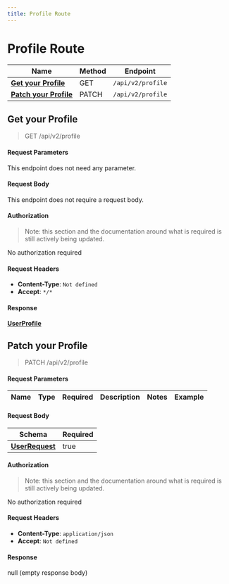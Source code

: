 ```yaml
---
title: Profile Route
---
```


# Profile Route

| Name | Method | Endpoint |
|------------- | ------------- | -------------|
| [**Get your Profile**](#get-your-profile) | GET | `/api/v2/profile` |
| [**Patch your Profile**](#patch-your-profile) | PATCH | `/api/v2/profile` |



## **Get your Profile**

> GET /api/v2/profile


#### Request Parameters
This endpoint does not need any parameter.


#### Request Body
This endpoint does not require a request body.

#### Authorization

> Note: this section and the documentation around what is required is still actively being updated.

No authorization required

#### Request Headers

- **Content-Type**: `Not defined`
- **Accept**: `*/*`

#### Response

[**UserProfile**](./models/UserProfile)


## **Patch your Profile**

> PATCH /api/v2/profile


#### Request Parameters


| Name | Type | Required | Description | Notes | Example |
| ---- | ---- | -------- | ----------- | --- |---|


#### Request Body
| Schema | Required | 
| ------ | --- | 
| [**UserRequest**](./models/UserRequest) | true |


#### Authorization

> Note: this section and the documentation around what is required is still actively being updated.

No authorization required

#### Request Headers

- **Content-Type**: `application/json`
- **Accept**: `Not defined`

#### Response

null (empty response body)

